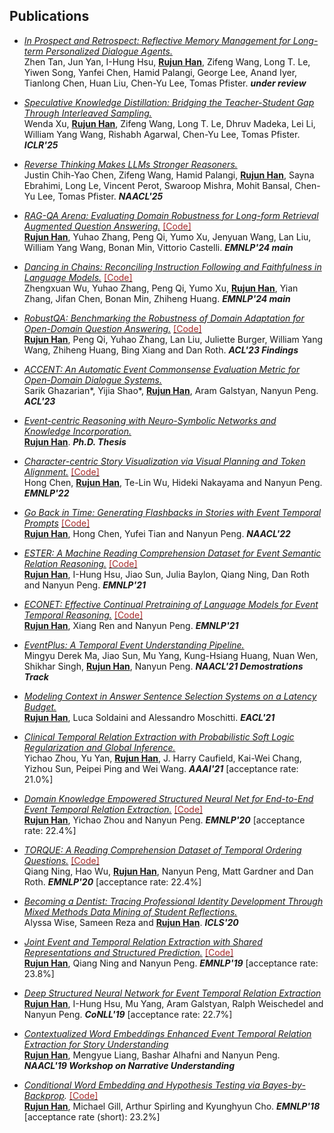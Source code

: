 <h2>Publications</h2>

- _[In Prospect and Retrospect: Reflective Memory Management for Long-term Personalized Dialogue Agents.](https://arxiv.org/abs/2503.08026)_ <br/>
Zhen Tan, Jun Yan, I-Hung Hsu, <ins>**Rujun Han**</ins>, Zifeng Wang, Long T. Le, Yiwen Song, Yanfei Chen, Hamid Palangi, George Lee, Anand Iyer, Tianlong Chen, Huan Liu, Chen-Yu Lee, Tomas Pfister.  _**under review**_

- _[Speculative Knowledge Distillation: Bridging the Teacher-Student Gap Through Interleaved Sampling.](https://arxiv.org/abs/2410.11325)_ <br/>
Wenda Xu, <ins>**Rujun Han**</ins>, Zifeng Wang, Long T. Le, Dhruv Madeka, Lei Li, William Yang Wang, Rishabh Agarwal, Chen-Yu Lee, Tomas Pfister. _**ICLR'25**_

- _[Reverse Thinking Makes LLMs Stronger Reasoners.](https://arxiv.org/abs/2411.19865)_ <br/>
Justin Chih-Yao Chen, Zifeng Wang, Hamid Palangi, <ins>**Rujun Han**</ins>, Sayna Ebrahimi, Long Le, Vincent Perot, Swaroop Mishra, Mohit Bansal, Chen-Yu Lee, Tomas Pfister. _**NAACL'25**_

- _[RAG-QA Arena: Evaluating Domain Robustness for Long-form Retrieval Augmented Question Answering.](https://arxiv.org/abs/2407.13998)_ [<span style="color:brown;">[Code]</span>](https://github.com/awslabs/rag-qa-arena) <br/> 
<ins>**Rujun Han**</ins>, Yuhao Zhang, Peng Qi, Yumo Xu, Jenyuan Wang, Lan Liu, William Yang Wang, Bonan Min, Vittorio Castelli. _**EMNLP'24 main**_

- _[Dancing in Chains: Reconciling Instruction Following and Faithfulness in Language Models.](https://arxiv.org/abs/2407.21417)_ [<span style="color:brown;">[Code]</span>](https://github.com/frankaging/dancing-in-chains) <br/> 
Zhengxuan Wu, Yuhao Zhang, Peng Qi, Yumo Xu, <ins>**Rujun Han**</ins>, Yian Zhang, Jifan Chen, Bonan Min, Zhiheng Huang. _**EMNLP'24 main**_

- _[RobustQA: Benchmarking the Robustness of Domain Adaptation for Open-Domain Question Answering.](https://www.amazon.science/publications/robustqa-benchmarking-the-robustness-of-domain-adaptation-for-open-domain-question-answering)_ [<span style="color:brown;">[Code]</span>](https://github.com/awslabs/robustqa-acl23) <br/> 
<ins>**Rujun Han**</ins>, Peng Qi, Yuhao Zhang, Lan Liu, Juliette Burger, William Yang Wang, Zhiheng Huang, Bing Xiang and Dan Roth. _**ACL'23 Findings**_

- _[ACCENT: An Automatic Event Commonsense Evaluation Metric for Open-Domain Dialogue Systems.](https://arxiv.org/abs/2305.07797)_ <br/> 
Sarik Ghazarian*, Yijia Shao*, <ins>**Rujun Han**</ins>, Aram Galstyan, Nanyun Peng. _**ACL'23**_

- _[Event-centric Reasoning with Neuro-Symbolic Networks and Knowledge Incorporation.](https://digitallibrary.usc.edu/asset-management/2A3BF1QKYMJLA)_ <br/> <ins>**Rujun Han**</ins>. _**Ph.D. Thesis**_

- _[Character-centric Story Visualization via Visual Planning and Token Alignment.](https://arxiv.org/abs/2210.08465)_ [<span style="color:brown;">[Code]</span>](https://github.com/sairin1202/VP-CSV) <br/> 
Hong Chen, <ins>**Rujun Han**</ins>, Te-Lin Wu, Hideki Nakayama and Nanyun Peng. _**EMNLP'22**_

- _[Go Back in Time: Generating Flashbacks in Stories with Event Temporal Prompts](https://arxiv.org/abs/2205.01898)_ [<span style="color:brown;">[Code]</span>](https://github.com/PlusLabNLP/flashback_gen) <br/> 
<ins>**Rujun Han**</ins>, Hong Chen, Yufei Tian and Nanyun Peng. _**NAACL'22**_ 

- _[ESTER: A Machine Reading Comprehension Dataset for Event Semantic Relation Reasoning.](https://arxiv.org/pdf/2104.08350.pdf)_ [<span style="color:brown;">[Code]</span>](https://github.com/PlusLabNLP/ESTER) <br/> 
<ins>**Rujun Han**</ins>, I-Hung Hsu, Jiao Sun, Julia Baylon, Qiang Ning, Dan Roth and Nanyun Peng. _**EMNLP'21**_ 

- _[ECONET: Effective Continual Pretraining of Language Models for Event Temporal Reasoning.](https://arxiv.org/abs/2012.15283)_ [<span style="color:brown;">[Code]</span>](https://github.com/PlusLabNLP/ECONET) <br/> 
<ins>**Rujun Han**</ins>, Xiang Ren and Nanyun Peng. _**EMNLP'21**_

- _[EventPlus: A Temporal Event Understanding Pipeline.](https://arxiv.org/abs/2101.04922)_ <br/>
Mingyu Derek Ma, Jiao Sun, Mu Yang, Kung-Hsiang Huang, Nuan Wen, Shikhar Singh, <ins>**Rujun Han**</ins>, Nanyun Peng. _**NAACL'21 Demostrations Track**_

- _[Modeling Context in Answer Sentence Selection Systems on a Latency Budget.](https://arxiv.org/abs/2101.12093)_ <br/>
<ins>**Rujun Han**</ins>, Luca Soldaini and Alessandro Moschitti. _**EACL'21**_

- _[Clinical Temporal Relation Extraction with Probabilistic Soft Logic Regularization and Global Inference.](https://arxiv.org/pdf/2012.08790.pdf)_ <br/>
Yichao Zhou, Yu Yan, <ins>**Rujun Han**</ins>, J. Harry Caufield, Kai-Wei Chang, Yizhou Sun, Peipei Ping and Wei Wang. _**AAAI'21**_ [acceptance rate: 21.0%]

- _[Domain Knowledge Empowered Structured Neural Net for End-to-End Event Temporal Relation Extraction.](https://arxiv.org/abs/2009.07373)_ [<span style="color:brown;">[Code]</span>](https://github.com/rujunhan/EMNLP-2020) <br/>
<ins>**Rujun Han**</ins>, Yichao Zhou and Nanyun Peng. _**EMNLP'20**_ [acceptance rate: 22.4%]

- _[TORQUE: A Reading Comprehension Dataset of Temporal Ordering Questions.](https://arxiv.org/abs/2005.00242)_ [<span style="color:brown;">[Code]</span>](https://github.com/rujunhan/TORQUE) <br/>
Qiang Ning, Hao Wu, <ins>**Rujun Han**</ins>, Nanyun Peng, Matt Gardner and Dan Roth. _**EMNLP'20**_ [acceptance rate: 22.4%]

- _[Becoming a Dentist: Tracing Professional Identity Development Through Mixed Methods Data Mining of Student Reflections.](https://repository.isls.org/handle/1/6650)_ <br/>
Alyssa Wise, Sameen Reza and <ins>**Rujun Han**</ins>. _**ICLS'20**_

- _[Joint Event and Temporal Relation Extraction with Shared Representations and Structured Prediction.](https://www.aclweb.org/anthology/D19-1041)_ [<span style="color:brown;">[Code]</span>](https://github.com/rujunhan/EMNLP-2019) <br/> 
<ins>**Rujun Han**</ins>, Qiang Ning and Nanyun Peng. _**EMNLP'19**_ [acceptance rate: 23.8%]

- _[Deep Structured Neural Network for Event Temporal Relation Extraction](https://www.aclweb.org/anthology/K19-1062)_ <br/>
<ins>**Rujun Han**</ins>, I-Hung Hsu, Mu Yang, Aram Galstyan, Ralph Weischedel and Nanyun Peng. _**CoNLL'19**_ [acceptance rate: 22.7%]

- _[Contextualized Word Embeddings Enhanced Event Temporal Relation Extraction for Story Understanding](https://arxiv.org/abs/1904.11942)_ <br/>
<ins>**Rujun Han**</ins>, Mengyue Liang, Bashar Alhafni and Nanyun Peng. _**NAACL'19 Workshop on Narrative Understanding**_

- _[Conditional Word Embedding and Hypothesis Testing via Bayes-by-Backprop](http://aclweb.org/anthology/D18-1527)._ [<span style="color:brown;">[Code]</span>](https://github.com/rujunhan/ConditionalEmbeddings) <br/>
<ins>**Rujun Han**</ins>, Michael Gill, Arthur Spirling and Kyunghyun Cho. _**EMNLP'18**_ [acceptance rate (short): 23.2%]
